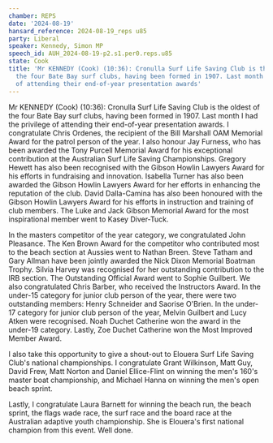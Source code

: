 ```yaml
---
chamber: REPS
date: '2024-08-19'
hansard_reference: 2024-08-19_reps u85
party: Liberal
speaker: Kennedy, Simon MP
speech_id: AUH_2024-08-19-p2.s1.per0.reps.u85
state: Cook
title: 'Mr KENNEDY (Cook) (10:36): Cronulla Surf Life Saving Club is the oldest of
  the four Bate Bay surf clubs, having been formed in 1907. Last month I had the privilege
  of attending their end-of-year presentation awards'
---
```


Mr KENNEDY (Cook) (10:36): Cronulla Surf Life Saving Club is the oldest of the four Bate Bay surf clubs, having been formed in 1907. Last month I had the privilege of attending their end-of-year presentation awards. I congratulate Chris Ordenes, the recipient of the Bill Marshall OAM Memorial Award for the patrol person of the year. I also honour Jay Furness, who has been awarded the Tony Purcell Memorial Award for his exceptional contribution at the Australian Surf Life Saving Championships. Gregory Hewett has also been recognised with the Gibson Howlin Lawyers Award for his efforts in fundraising and innovation. Isabella Turner has also been awarded the Gibson Howlin Lawyers Award for her efforts in enhancing the reputation of the club. David Dalla-Camina has also been honoured with the Gibson Howlin Lawyers Award for his efforts in instruction and training of club members. The Luke and Jack Gibson Memorial Award for the most inspirational member went to Kasey Diver-Tuck.

In the masters competitor of the year category, we congratulated John Pleasance. The Ken Brown Award for the competitor who contributed most to the beach section at Aussies went to Nathan Breen. Steve Tatham and Gary Allman have been jointly awarded the Nick Dixon Memorial Boatman Trophy. Silvia Harvey was recognised for her outstanding contribution to the IRB section. The Outstanding Official Award went to Sophie Guilbert. We also congratulated Chris Barber, who received the Instructors Award. In the under-15 category for junior club person of the year, there were two outstanding members: Henry Schneider and Saorise O'Brien. In the under-17 category for junior club person of the year, Melvin Guilbert and Lucy Atken were recognised. Noah Duchet Catherine won the award in the under-19 category. Lastly, Zoe Duchet Catherine won the Most Improved Member Award.

I also take this opportunity to give a shout-out to Elouera Surf Life Saving Club's national championships. I congratulate Grant Wilkinson, Matt Guy, David Frew, Matt Norton and Daniel Ellice-Flint on winning the men's 160's master boat championship, and Michael Hanna on winning the men's open beach sprint.

Lastly, I congratulate Laura Barnett for winning the beach run, the beach sprint, the flags wade race, the surf race and the board race at the Australian adaptive youth championship. She is Elouera's first national champion from this event. Well done.